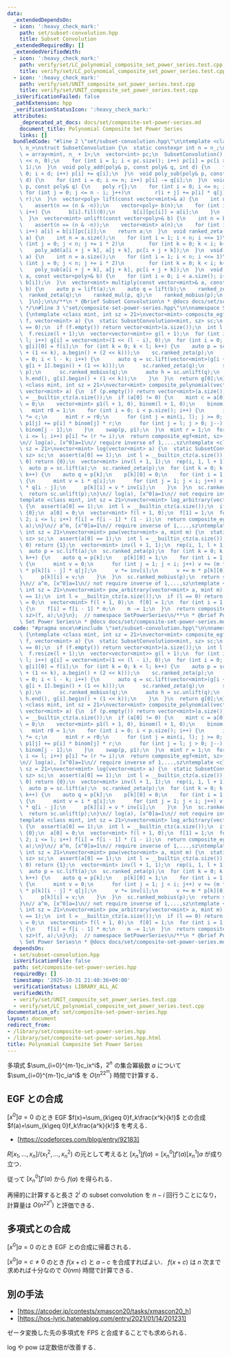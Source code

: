 ```yaml
---
data:
  _extendedDependsOn:
  - icon: ':heavy_check_mark:'
    path: set/subset-convolution.hpp
    title: Subset Convolution
  _extendedRequiredBy: []
  _extendedVerifiedWith:
  - icon: ':heavy_check_mark:'
    path: verify/set/LC_polynomial_composite_set_power_series.test.cpp
    title: verify/set/LC_polynomial_composite_set_power_series.test.cpp
  - icon: ':heavy_check_mark:'
    path: verify/set/UNIT_composite_set_power_series.test.cpp
    title: verify/set/UNIT_composite_set_power_series.test.cpp
  _isVerificationFailed: false
  _pathExtension: hpp
  _verificationStatusIcon: ':heavy_check_mark:'
  attributes:
    _deprecated_at_docs: docs/set/composite-set-power-series.md
    document_title: Polynomial Composite Set Power Series
    links: []
  bundledCode: "#line 2 \"set/subset-convolution.hpp\"\n\ntemplate <class mint, int\
    \ n_>\nstruct SubsetConvolution {\n  static constexpr int n = n_;\n  using poly\
    \ = array<mint, n_ + 1>;\n  vector<int> pc;\n  SubsetConvolution() {\n    pc.assign(1\
    \ << n, 0);\n    for (int i = 1; i < pc.size(); i++) pc[i] = pc[i >> 1] + (i &\
    \ 1);\n  }\n  void poly_add(poly& p, const poly& q, int d) {\n    for (int i =\
    \ 0; i < d; i++) p[i] += q[i];\n  }\n  void poly_sub(poly& p, const poly& q, int\
    \ d) {\n    for (int i = d; i <= n; i++) p[i] -= q[i];\n  }\n  void poly_mul(poly&\
    \ p, const poly& q) {\n    poly r{};\n    for (int i = 0; i <= n; i++)\n     \
    \ for (int j = 0; j <= n - i; j++)\n        r[i + j] += p[i] * q[j];\n    swap(p,\
    \ r);\n  }\n  vector<poly> lift(const vector<mint>& a) {\n    int n = a.size();\n\
    \    assert(n == (n & -n));\n    vector<poly> b(n);\n    for (int i = 0; i < n;\
    \ i++) {\n      b[i].fill(0);\n      b[i][pc[i]] = a[i];\n    }\n    return b;\n\
    \  }\n  vector<mint> unlift(const vector<poly>& b) {\n    int n = b.size();\n\
    \    assert(n == (n & -n));\n    vector<mint> a(n);\n    for (int i = 0; i < n;\
    \ i++) a[i] = b[i][pc[i]];\n    return a;\n  }\n  void ranked_zeta(vector<poly>&\
    \ a) {\n    int n = a.size();\n    for (int i = 1; i < n; i <<= 1)\n      for\
    \ (int j = 0; j < n; j += i * 2)\n        for (int k = 0; k < i; k++)\n      \
    \    poly_add(a[i + j + k], a[j + k], pc[i + j + k]);\n  }\n  void ranked_mobius(vector<poly>&\
    \ a) {\n    int n = a.size();\n    for (int i = 1; i < n; i <<= 1)\n      for\
    \ (int j = 0; j < n; j += i * 2)\n        for (int k = 0; k < i; k++)\n      \
    \    poly_sub(a[i + j + k], a[j + k], pc[i + j + k]);\n  }\n  void ranked_mul(vector<poly>&\
    \ a, const vector<poly>& b) {\n    for (int i = 0; i < a.size(); i++) poly_mul(a[i],\
    \ b[i]);\n  }\n  vector<mint> multiply(const vector<mint>& a, const vector<mint>&\
    \ b) {\n    auto p = lift(a);\n    auto q = lift(b);\n    ranked_zeta(p);\n  \
    \  ranked_zeta(q);\n    ranked_mul(p, q);\n    ranked_mobius(p);\n    return unlift(p);\n\
    \  }\n};\n\n/**\n * @brief Subset Convolution\n * @docs docs/set/subset-convolution.md\n\
    \ */\n#line 3 \"set/composite-set-power-series.hpp\"\n\nnamespace SetPowerSeries\
    \ {\ntemplate <class mint, int sz = 21>\nvector<mint> composite_egf(vector<mint>\
    \ f, vector<mint> a) {\n  static SubsetConvolution<mint, sz> sc;\n  assert(a[0]\
    \ == 0);\n  if (f.empty()) return vector<mint>(a.size());\n  int l = __builtin_ctz(a.size());\n\
    \  f.resize(l + 1);\n  vector<vector<mint>> g(l + 1);\n  for (int i = 0; i <=\
    \ l; i++) g[i] = vector<mint>(1 << (l - i), 0);\n  for (int i = 0; i <= l; i++)\
    \ g[i][0] = f[i];\n  for (int k = 0; k < l; k++) {\n    auto p = sc.lift(vector<mint>(a.begin()\
    \ + (1 << k), a.begin() + (2 << k)));\n    sc.ranked_zeta(p);\n    for (int i\
    \ = 0; i < l - k; i++) {\n      auto q = sc.lift(vector<mint>(g[i + 1].begin(),\
    \ g[i + 1].begin() + (1 << k)));\n      sc.ranked_zeta(q);\n      sc.ranked_mul(q,\
    \ p);\n      sc.ranked_mobius(q);\n      auto h = sc.unlift(q);\n      copy(h.begin(),\
    \ h.end(), g[i].begin() + (1 << k));\n    }\n  }\n  return g[0];\n}\ntemplate\
    \ <class mint, int sz = 21>\nvector<mint> composite_polynomial(vector<mint> p,\
    \ vector<mint> a) {\n  if (p.empty()) return vector<mint>(a.size());\n  int l\
    \ = __builtin_ctz(a.size());\n  if (a[0] != 0) {\n    mint c = a[0];\n    a[0]\
    \ = 0;\n    vector<mint> p1(l + 1, 0), binom(l + 1, 0);\n    binom[0] = 1;\n \
    \   mint r0 = 1;\n    for (int i = 0; i < p.size(); i++) {\n      if (i > l) r0\
    \ *= c;\n      mint r = r0;\n      for (int j = min(i, l); j >= 0; j--, r *= c)\
    \ p1[j] += p[i] * binom[j] * r;\n      for (int j = l; j > 0; j--) binom[j] +=\
    \ binom[j - 1];\n    }\n    swap(p, p1);\n  }\n  mint r = 1;\n  for (int i = 1;\
    \ i <= l; i++) p[i] *= (r *= i);\n  return composite_egf<mint, sz>(p, a);\n}\n\
    \n// log(a), [x^0]a=1\n// require inverse of 1,...,sz\ntemplate <class mint, int\
    \ sz = 21>\nvector<mint> log(vector<mint> a) {\n  static SubsetConvolution<mint,\
    \ sz> sc;\n  assert(a[0] == 1);\n  int l = __builtin_ctz(a.size());\n  if (l ==\
    \ 0) return {0};\n  vector<mint> inv(l + 1, 1);\n  rep(i, 1, l + 1) inv[i] = mint(i).inv();\n\
    \  auto p = sc.lift(a);\n  sc.ranked_zeta(p);\n  for (int k = 0; k < p.size();\
    \ k++) {\n    auto q = p[k];\n    p[k][0] = 0;\n    for (int i = 1; i <= l; i++)\
    \ {\n      mint v = i * q[i];\n      for (int j = 1; j < i; j++) v -= j * p[k][j]\
    \ * q[i - j];\n      p[k][i] = v * inv[i];\n    }\n  }\n  sc.ranked_mobius(p);\n\
    \  return sc.unlift(p);\n}\n// log(a), [x^0]a=1\n// not require inverse of 1,...,sz\n\
    template <class mint, int sz = 21>\nvector<mint> log_arbitrary(vector<mint> a)\
    \ {\n  assert(a[0] == 1);\n  int l = __builtin_ctz(a.size());\n  if (l == 0) return\
    \ {0};\n  a[0] = 0;\n  vector<mint> f(l + 1, 0);\n  f[1] = 1;\n  for (int i =\
    \ 2; i <= l; i++) f[i] = f[i - 1] * (1 - i);\n  return composite_egf<mint, sz>(f,\
    \ a);\n}\n// a^m, [x^0]a=1\n// require inverse of 1,...,sz\ntemplate <class mint,\
    \ int sz = 21>\nvector<mint> pow(vector<mint> a, mint m) {\n  static SubsetConvolution<mint,\
    \ sz> sc;\n  assert(a[0] == 1);\n  int l = __builtin_ctz(a.size());\n  if (l ==\
    \ 0) return {1};\n  vector<mint> inv(l + 1, 1);\n  rep(i, 1, l + 1) inv[i] = mint(i).inv();\n\
    \  auto p = sc.lift(a);\n  sc.ranked_zeta(p);\n  for (int k = 0; k < p.size();\
    \ k++) {\n    auto q = p[k];\n    p[k][0] = 1;\n    for (int i = 1; i <= l; i++)\
    \ {\n      mint v = 0;\n      for (int j = 1; j < i; j++) v += (m * j - (i - j))\
    \ * p[k][i - j] * q[j];\n      v *= inv[i];\n      v += m * p[k][0] * q[i];\n\
    \      p[k][i] = v;\n    }\n  }\n  sc.ranked_mobius(p);\n  return sc.unlift(p);\n\
    }\n// a^m, [x^0]a=1\n// not require inverse of 1,...,sz\ntemplate <class mint,\
    \ int sz = 21>\nvector<mint> pow_arbitrary(vector<mint> a, mint m) {\n  assert(a[0]\
    \ == 1);\n  int l = __builtin_ctz(a.size());\n  if (l == 0) return {1};\n  a[0]\
    \ = 0;\n  vector<mint> f(l + 1, 0);\n  f[0] = 1;\n  for (int i = 1; i <= l; i++)\
    \ {\n    f[i] = f[i - 1] * m;\n    m -= 1;\n  }\n  return composite_egf<mint,\
    \ sz>(f, a);\n}\n};  // namespace SetPowerSeries\n/**\n * @brief Polynomial Composite\
    \ Set Power Series\n * @docs docs/set/composite-set-power-series.md\n */\n"
  code: "#pragma once\n#include \"set/subset-convolution.hpp\"\n\nnamespace SetPowerSeries\
    \ {\ntemplate <class mint, int sz = 21>\nvector<mint> composite_egf(vector<mint>\
    \ f, vector<mint> a) {\n  static SubsetConvolution<mint, sz> sc;\n  assert(a[0]\
    \ == 0);\n  if (f.empty()) return vector<mint>(a.size());\n  int l = __builtin_ctz(a.size());\n\
    \  f.resize(l + 1);\n  vector<vector<mint>> g(l + 1);\n  for (int i = 0; i <=\
    \ l; i++) g[i] = vector<mint>(1 << (l - i), 0);\n  for (int i = 0; i <= l; i++)\
    \ g[i][0] = f[i];\n  for (int k = 0; k < l; k++) {\n    auto p = sc.lift(vector<mint>(a.begin()\
    \ + (1 << k), a.begin() + (2 << k)));\n    sc.ranked_zeta(p);\n    for (int i\
    \ = 0; i < l - k; i++) {\n      auto q = sc.lift(vector<mint>(g[i + 1].begin(),\
    \ g[i + 1].begin() + (1 << k)));\n      sc.ranked_zeta(q);\n      sc.ranked_mul(q,\
    \ p);\n      sc.ranked_mobius(q);\n      auto h = sc.unlift(q);\n      copy(h.begin(),\
    \ h.end(), g[i].begin() + (1 << k));\n    }\n  }\n  return g[0];\n}\ntemplate\
    \ <class mint, int sz = 21>\nvector<mint> composite_polynomial(vector<mint> p,\
    \ vector<mint> a) {\n  if (p.empty()) return vector<mint>(a.size());\n  int l\
    \ = __builtin_ctz(a.size());\n  if (a[0] != 0) {\n    mint c = a[0];\n    a[0]\
    \ = 0;\n    vector<mint> p1(l + 1, 0), binom(l + 1, 0);\n    binom[0] = 1;\n \
    \   mint r0 = 1;\n    for (int i = 0; i < p.size(); i++) {\n      if (i > l) r0\
    \ *= c;\n      mint r = r0;\n      for (int j = min(i, l); j >= 0; j--, r *= c)\
    \ p1[j] += p[i] * binom[j] * r;\n      for (int j = l; j > 0; j--) binom[j] +=\
    \ binom[j - 1];\n    }\n    swap(p, p1);\n  }\n  mint r = 1;\n  for (int i = 1;\
    \ i <= l; i++) p[i] *= (r *= i);\n  return composite_egf<mint, sz>(p, a);\n}\n\
    \n// log(a), [x^0]a=1\n// require inverse of 1,...,sz\ntemplate <class mint, int\
    \ sz = 21>\nvector<mint> log(vector<mint> a) {\n  static SubsetConvolution<mint,\
    \ sz> sc;\n  assert(a[0] == 1);\n  int l = __builtin_ctz(a.size());\n  if (l ==\
    \ 0) return {0};\n  vector<mint> inv(l + 1, 1);\n  rep(i, 1, l + 1) inv[i] = mint(i).inv();\n\
    \  auto p = sc.lift(a);\n  sc.ranked_zeta(p);\n  for (int k = 0; k < p.size();\
    \ k++) {\n    auto q = p[k];\n    p[k][0] = 0;\n    for (int i = 1; i <= l; i++)\
    \ {\n      mint v = i * q[i];\n      for (int j = 1; j < i; j++) v -= j * p[k][j]\
    \ * q[i - j];\n      p[k][i] = v * inv[i];\n    }\n  }\n  sc.ranked_mobius(p);\n\
    \  return sc.unlift(p);\n}\n// log(a), [x^0]a=1\n// not require inverse of 1,...,sz\n\
    template <class mint, int sz = 21>\nvector<mint> log_arbitrary(vector<mint> a)\
    \ {\n  assert(a[0] == 1);\n  int l = __builtin_ctz(a.size());\n  if (l == 0) return\
    \ {0};\n  a[0] = 0;\n  vector<mint> f(l + 1, 0);\n  f[1] = 1;\n  for (int i =\
    \ 2; i <= l; i++) f[i] = f[i - 1] * (1 - i);\n  return composite_egf<mint, sz>(f,\
    \ a);\n}\n// a^m, [x^0]a=1\n// require inverse of 1,...,sz\ntemplate <class mint,\
    \ int sz = 21>\nvector<mint> pow(vector<mint> a, mint m) {\n  static SubsetConvolution<mint,\
    \ sz> sc;\n  assert(a[0] == 1);\n  int l = __builtin_ctz(a.size());\n  if (l ==\
    \ 0) return {1};\n  vector<mint> inv(l + 1, 1);\n  rep(i, 1, l + 1) inv[i] = mint(i).inv();\n\
    \  auto p = sc.lift(a);\n  sc.ranked_zeta(p);\n  for (int k = 0; k < p.size();\
    \ k++) {\n    auto q = p[k];\n    p[k][0] = 1;\n    for (int i = 1; i <= l; i++)\
    \ {\n      mint v = 0;\n      for (int j = 1; j < i; j++) v += (m * j - (i - j))\
    \ * p[k][i - j] * q[j];\n      v *= inv[i];\n      v += m * p[k][0] * q[i];\n\
    \      p[k][i] = v;\n    }\n  }\n  sc.ranked_mobius(p);\n  return sc.unlift(p);\n\
    }\n// a^m, [x^0]a=1\n// not require inverse of 1,...,sz\ntemplate <class mint,\
    \ int sz = 21>\nvector<mint> pow_arbitrary(vector<mint> a, mint m) {\n  assert(a[0]\
    \ == 1);\n  int l = __builtin_ctz(a.size());\n  if (l == 0) return {1};\n  a[0]\
    \ = 0;\n  vector<mint> f(l + 1, 0);\n  f[0] = 1;\n  for (int i = 1; i <= l; i++)\
    \ {\n    f[i] = f[i - 1] * m;\n    m -= 1;\n  }\n  return composite_egf<mint,\
    \ sz>(f, a);\n}\n};  // namespace SetPowerSeries\n/**\n * @brief Polynomial Composite\
    \ Set Power Series\n * @docs docs/set/composite-set-power-series.md\n */"
  dependsOn:
  - set/subset-convolution.hpp
  isVerificationFile: false
  path: set/composite-set-power-series.hpp
  requiredBy: []
  timestamp: '2025-10-31 21:40:36+09:00'
  verificationStatus: LIBRARY_ALL_AC
  verifiedWith:
  - verify/set/UNIT_composite_set_power_series.test.cpp
  - verify/set/LC_polynomial_composite_set_power_series.test.cpp
documentation_of: set/composite-set-power-series.hpp
layout: document
redirect_from:
- /library/set/composite-set-power-series.hpp
- /library/set/composite-set-power-series.hpp.html
title: Polynomial Composite Set Power Series
---
```

多項式 $\sum_{i=0}^{m-1}c_ix^i$，$2^n$ の集合冪級数 $a$ について $\sum_{i=0}^{m-1}c_ia^i$ を $O(n^22^m)$ 時間で計算する．

## EGF との合成

$[x^0]a=0$ のとき EGF $f(x)=\sum_{k\geq 0}f_k\frac{x^k}{k!}$ との合成 $f(a)=\sum_{k\geq 0}f_k\frac{a^k}{k!}$ を考える．

- [https://codeforces.com/blog/entry/92183]

$R[x_1,\dots,x_n]/(x_1^2,\dots,x_n^2)$ の元として考えると $[x_n^1]f(a)=[x_n^0]f'(a)[x_n^1]a$ が成り立つ．

従って $[x_n^0]f'(a)$ から $f(a)$ を得られる．

再帰的に計算すると長さ $2^i$ の subset convolution を $n-i$ 回行うことになり，計算量は $O(n^22^n)$ と評価できる．

## 多項式との合成

$[x^0]a=0$ のとき EGF との合成に帰着される．

$[x^0]a=c\neq 0$ のとき $f(x+c)$ と $a-c$ を合成すればよい．
$f(x+c)$ は $n$ 次まで求めれば十分なので $O(nm)$ 時間で計算できる．


## 別の手法

- [https://atcoder.jp/contests/xmascon20/tasks/xmascon20_h]
- [https://hos-lyric.hatenablog.com/entry/2021/01/14/201231]

ゼータ変換した先の多項式を FPS と合成することでも求められる．

log や pow は定数倍が改善する．